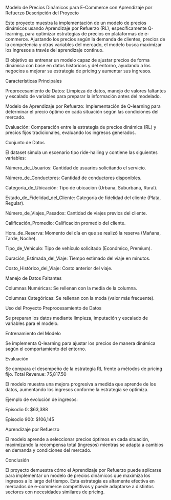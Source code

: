 Modelo de Precios Dinámicos para E-Commerce con Aprendizaje por Refuerzo
Descripción del Proyecto

Este proyecto muestra la implementación de un modelo de precios dinámicos usando Aprendizaje por Refuerzo (RL), específicamente Q-learning, para optimizar estrategias de precios en plataformas de e-commerce. Ajustando los precios según la demanda de clientes, precios de la competencia y otras variables del mercado, el modelo busca maximizar los ingresos a través del aprendizaje continuo.

El objetivo es entrenar un modelo capaz de ajustar precios de forma dinámica con base en datos históricos y del entorno, ayudando a los negocios a mejorar su estrategia de pricing y aumentar sus ingresos.

Características Principales

Preprocesamiento de Datos: Limpieza de datos, manejo de valores faltantes y escalado de variables para preparar la información antes del modelado.

Modelo de Aprendizaje por Refuerzo: Implementación de Q-learning para determinar el precio óptimo en cada situación según las condiciones del mercado.

Evaluación: Comparación entre la estrategia de precios dinámica (RL) y precios fijos tradicionales, evaluando los ingresos generados.

Conjunto de Datos

El dataset simula un escenario tipo ride-hailing y contiene las siguientes variables:

Número_de_Usuarios: Cantidad de usuarios solicitando el servicio.

Número_de_Conductores: Cantidad de conductores disponibles.

Categoría_de_Ubicación: Tipo de ubicación (Urbana, Suburbana, Rural).

Estado_de_Fidelidad_del_Cliente: Categoría de fidelidad del cliente (Plata, Regular).

Número_de_Viajes_Pasados: Cantidad de viajes previos del cliente.

Calificación_Promedio: Calificación promedio del cliente.

Hora_de_Reserva: Momento del día en que se realizó la reserva (Mañana, Tarde, Noche).

Tipo_de_Vehículo: Tipo de vehículo solicitado (Económico, Premium).

Duración_Estimada_del_Viaje: Tiempo estimado del viaje en minutos.

Costo_Histórico_del_Viaje: Costo anterior del viaje.

Manejo de Datos Faltantes

Columnas Numéricas: Se rellenan con la media de la columna.

Columnas Categóricas: Se rellenan con la moda (valor más frecuente).

Uso del Proyecto
Preprocesamiento de Datos

Se preparan los datos mediante limpieza, imputación y escalado de variables para el modelo.

Entrenamiento del Modelo

Se implementa Q-learning para ajustar los precios de manera dinámica según el comportamiento del entorno.

Evaluación

Se compara el desempeño de la estrategia RL frente a métodos de pricing fijo.
Total Revenue: 75,817.50

El modelo muestra una mejora progresiva a medida que aprende de los datos, aumentando los ingresos conforme la estrategia se optimiza.

Ejemplo de evolución de ingresos:

Episodio 0: $63,388

Episodio 900: $106,145

Aprendizaje por Refuerzo

El modelo aprende a seleccionar precios óptimos en cada situación, maximizando la recompensa total (ingresos) mientras se adapta a cambios en demanda y condiciones del mercado.

Conclusión

El proyecto demuestra cómo el Aprendizaje por Refuerzo puede aplicarse para implementar un modelo de precios dinámicos que maximiza los ingresos a lo largo del tiempo. Esta estrategia es altamente efectiva en mercados de e-commerce competitivos y puede adaptarse a distintos sectores con necesidades similares de pricing.